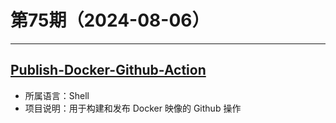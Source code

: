 # 第75期（2024-08-06）

---
## [Publish-Docker-Github-Action](https://github.com/elgohr/Publish-Docker-Github-Action)
- 所属语言：Shell
- 项目说明：用于构建和发布 Docker 映像的 Github 操作
